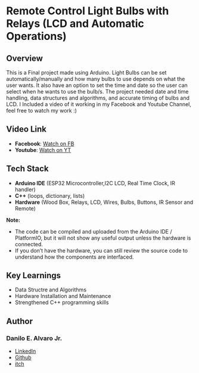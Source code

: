 # Remote Control Light Bulbs with Relays (LCD and Automatic Operations)
## Overview
This is a Final project made using Arduino. Light Bulbs can be set automatically/manually and how many bulbs to use depends on what the user wants. 
It also have an option to set the time and date so the user can select when he wants to use the bulb/s. The project needed date and time handling, data structures and algorithms, and accurate timing of bulbs and LCD.
I Included a video of it working in my Facebook and Youtube Channel, feel free to watch my work :)
## Video Link
- **Facebook**: [Watch on FB](https://www.facebook.com/share/v/1AyH8RrFw3/)
- **Youtube**: [Watch on YT](https://www.youtube.com/watch?v=tKzQoBZK0nY)
## Tech Stack
- **Arduino IDE** (ESP32 Microcontroller,I2C LCD, Real Time Clock, IR handler)
- **C++** (loops, dictionary, lists)
- **Hardware** (Wood Box, Relays, LCD, Wires, Bulbs, Buttons, IR Sensor and Remote)

**Note:**    
- The code can be compiled and uploaded from the Arduino IDE / PlatformIO, but it will not show any useful output unless the hardware is connected.
- If you don’t have the hardware, you can still review the source code to understand how the components are interfaced.
## Key Learnings
- Data Structre and Algorithms
- Hardware Installation and Maintenance
- Strengthened C++ programming skills
## Author
### Danilo E. Alvaro Jr.
- [LinkedIn](https://www.linkedin.com/in/danilo-alvaro-16b17534b/)
- [Github](https://github.com/Dan013577947)
- [itch](https://danilo031717.itch.io/)



